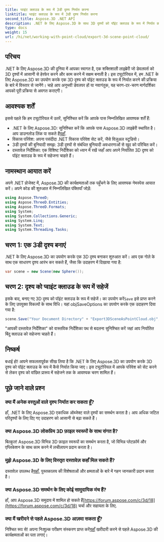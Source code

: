 ```yaml
---
title: प्वाइंट क्लाउड के रूप में 3डी दृश्य निर्यात करना
linktitle: प्वाइंट क्लाउड के रूप में 3डी दृश्य निर्यात करना
second_title: Aspose.3D .NET API
description: .NET के लिए Aspose.3D के साथ 3D दृश्यों को पॉइंट क्लाउड के रूप में निर्यात करना सीखें। डेवलपर्स के लिए व्यापक ट्यूटोरियल। अभी निशुल्क परीक्षण आज़माएं!
type: docs
weight: 15
url: /hi/net/working-with-point-cloud/export-3d-scene-point-cloud/
---
```

## परिचय
.NET के लिए Aspose.3D की दुनिया में आपका स्वागत है, एक शक्तिशाली लाइब्रेरी जो डेवलपर्स को 3D दृश्यों में आसानी से हेरफेर करने और काम करने में सक्षम बनाती है। इस ट्यूटोरियल में, हम .NET के लिए Aspose.3D का उपयोग करके एक 3D दृश्य को पॉइंट क्लाउड के रूप में निर्यात करने की प्रक्रिया के बारे में विस्तार से जानेंगे। चाहे आप अनुभवी डेवलपर हों या नवागंतुक, यह चरण-दर-चरण मार्गदर्शिका आपको पूरी प्रक्रिया से अवगत कराएगी।
## आवश्यक शर्तें
इससे पहले कि हम ट्यूटोरियल में उतरें, सुनिश्चित करें कि आपके पास निम्नलिखित आवश्यक शर्तें हैं:
-  .NET के लिए Aspose.3D: सुनिश्चित करें कि आपके पास Aspose.3D लाइब्रेरी स्थापित है। आप डाउनलोड लिंक पा सकते हैं[यहाँ](https://releases.aspose.com/3d/net/).
- विकास परिवेश: अपना पसंदीदा .NET विकास परिवेश सेट करें, जैसे विज़ुअल स्टूडियो।
- 3डी दृश्यों की बुनियादी समझ: 3डी दृश्यों से संबंधित बुनियादी अवधारणाओं से खुद को परिचित करें।
- दस्तावेज़ निर्देशिका: एक विशिष्ट निर्देशिका को ध्यान में रखें जहाँ आप अपने निर्यातित 3D दृश्य को पॉइंट क्लाउड के रूप में सहेजना चाहते हैं।
## नामस्थान आयात करें
अपने .NET प्रोजेक्ट में, Aspose.3D की कार्यक्षमताओं तक पहुँचने के लिए आवश्यक नेमस्पेस आयात करें। अपने कोड की शुरुआत में निम्नलिखित पंक्तियाँ जोड़ें:
```csharp
using Aspose.ThreeD;
using Aspose.ThreeD.Entities;
using Aspose.ThreeD.Formats;
using System;
using System.Collections.Generic;
using System.Linq;
using System.Text;
using System.Threading.Tasks;
```
## चरण 1: एक 3डी दृश्य बनाएं
.NET के लिए Aspose.3D का उपयोग करके एक 3D दृश्य बनाकर शुरुआत करें। आप एक गोले के साथ एक साधारण दृश्य आरंभ कर सकते हैं, जैसा कि उदाहरण में दिखाया गया है:
```csharp
var scene = new Scene(new Sphere());
```
## चरण 2: दृश्य को प्वाइंट क्लाउड के रूप में सहेजें
 इसके बाद, बनाए गए 3D दृश्य को पॉइंट क्लाउड के रूप में सहेजें। का उपयोग करें`Save` इसे प्राप्त करने के लिए उपयुक्त विकल्पों के साथ विधि। यहां objSaveOptions का उपयोग करके एक उदाहरण दिया गया है:
```csharp
scene.Save("Your Document Directory" + "Export3DSceneAsPointCloud.obj", new ObjSaveOptions() { PointCloud = true });
```
"आपकी दस्तावेज़ निर्देशिका" को वास्तविक निर्देशिका पथ से बदलना सुनिश्चित करें जहां आप निर्यातित बिंदु क्लाउड को सहेजना चाहते हैं।
## निष्कर्ष
बधाई हो! आपने सफलतापूर्वक सीख लिया है कि .NET के लिए Aspose.3D का उपयोग करके 3D दृश्य को पॉइंट क्लाउड के रूप में कैसे निर्यात किया जाए। इस ट्यूटोरियल में आपके परिवेश को सेट करने से लेकर दृश्य को वांछित प्रारूप में सहेजने तक के आवश्यक चरण शामिल हैं।
## पूछे जाने वाले प्रश्न
### क्या मैं अनेक वस्तुओं वाले दृश्य निर्यात कर सकता हूँ?
हाँ, .NET के लिए Aspose.3D एकाधिक ऑब्जेक्ट वाले दृश्यों का समर्थन करता है। आप अधिक जटिल परिदृश्यों के लिए दिए गए उदाहरण को आसानी से बढ़ा सकते हैं।
### क्या Aspose.3D लोकप्रिय 3D फ़ाइल स्वरूपों के साथ संगत है?
बिल्कुल! Aspose.3D विभिन्न 3D फ़ाइल स्वरूपों का समर्थन करता है, जो विभिन्न प्लेटफ़ॉर्म और एप्लिकेशन के साथ काम करने में लचीलापन प्रदान करता है।
### मुझे Aspose.3D के लिए विस्तृत दस्तावेज़ कहाँ मिल सकते हैं?
 दस्तावेज़ उपलब्ध है[यहाँ](https://reference.aspose.com/3d/net/), पुस्तकालय की विशेषताओं और क्षमताओं के बारे में गहन जानकारी प्रदान करता है।
### क्या Aspose.3D समर्थन के लिए कोई सामुदायिक मंच हैं?
 हाँ, आप Aspose.3D समुदाय में शामिल हो सकते हैं[https://forum.aspose.com/c/3d/18](https://forum.aspose.com/c/3d/18) चर्चा और सहायता के लिए.
### क्या मैं खरीदने से पहले Aspose.3D आज़मा सकता हूँ?
 निश्चित रूप से! अपना निःशुल्क परीक्षण संस्करण प्राप्त करें[यहाँ](https://releases.aspose.com/) खरीदारी करने से पहले Aspose.3D की कार्यक्षमताओं का पता लगाएं।